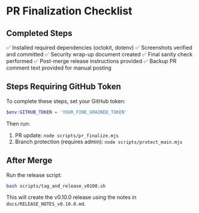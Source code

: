 # PR Finalization Checklist

## Completed Steps
✅ Installed required dependencies (octokit, dotenv)
✅ Screenshots verified and committed
✅ Security wrap-up document created
✅ Final sanity check performed
✅ Post-merge release instructions provided
✅ Backup PR comment text provided for manual posting

## Steps Requiring GitHub Token
To complete these steps, set your GitHub token:

```powershell
$env:GITHUB_TOKEN = 'YOUR_FINE_GRAINED_TOKEN'
```

Then run:
1. PR update: `node scripts/pr_finalize.mjs`
2. Branch protection (requires admin): `node scripts/protect_main.mjs`

## After Merge
Run the release script:
```bash
bash scripts/tag_and_release_v0100.sh
```

This will create the v0.10.0 release using the notes in `docs/RELEASE_NOTES_v0.10.0.md`.
